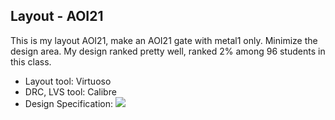 ## Layout - AOI21

This is my layout AOI21, make an AOI21 gate with metal1 only. Minimize the design area. My design ranked pretty well, ranked 2% among 96 students in this class.
- Layout tool: Virtuoso
- DRC, LVS tool: Calibre
- Design Specification:
![](https://i.imgur.com/bk53vSI.png)
